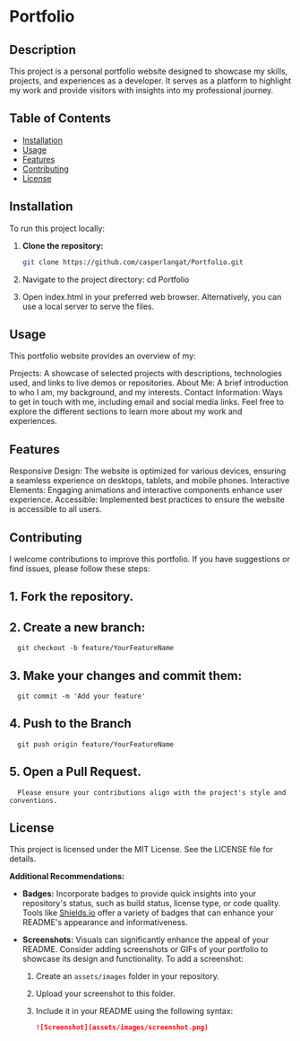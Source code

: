 # Portfolio

## Description

This project is a personal portfolio website designed to showcase my skills, projects, and experiences as a developer. It serves as a platform to highlight my work and provide visitors with insights into my professional journey.

## Table of Contents

- [Installation](#installation)
- [Usage](#usage)
- [Features](#features)
- [Contributing](#contributing)
- [License](#license)

## Installation

To run this project locally:

1. **Clone the repository:**

   ```bash
   git clone https://github.com/casperlangat/Portfolio.git
   
2. Navigate to the project directory:
  cd Portfolio
3. Open index.html in your preferred web browser.
  Alternatively, you can use a local server to serve the files.
## Usage
This portfolio website provides an overview of my:

Projects: A showcase of selected projects with descriptions, technologies used, and links to live demos or repositories.
About Me: A brief introduction to who I am, my background, and my interests.
Contact Information: Ways to get in touch with me, including email and social media links.
Feel free to explore the different sections to learn more about my work and experiences.

## Features
Responsive Design: The website is optimized for various devices, ensuring a seamless experience on desktops, tablets, and mobile phones.
Interactive Elements: Engaging animations and interactive components enhance user experience.
Accessible: Implemented best practices to ensure the website is accessible to all users.

## Contributing
I welcome contributions to improve this portfolio. If you have suggestions or find issues, please follow these steps:
   ## 1. Fork the repository.
   ## 2. Create a new branch:
      git checkout -b feature/YourFeatureName

   ## 3. Make your changes and commit them: 
      git commit -m 'Add your feature'
   ## 4. Push to the Branch
      git push origin feature/YourFeatureName
   ## 5. Open a Pull Request.
      Please ensure your contributions align with the project's style and conventions.

## License
This project is licensed under the MIT License. See the LICENSE file for details.
    

**Additional Recommendations:**

- **Badges:** Incorporate badges to provide quick insights into your repository's status, such as build status, license type, or code quality. Tools like [Shields.io](https://shields.io/) offer a variety of badges that can enhance your README's appearance and informativeness.

- **Screenshots:** Visuals can significantly enhance the appeal of your README. Consider adding screenshots or GIFs of your portfolio to showcase its design and functionality. To add a screenshot:

  1. Create an `assets/images` folder in your repository.
  2. Upload your screenshot to this folder.
  3. Include it in your README using the following syntax:

     ```markdown
     ![Screenshot](assets/images/screenshot.png)
     ```
 
